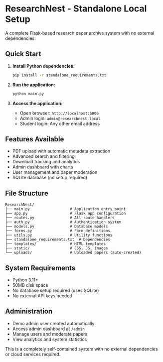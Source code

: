 # ResearchNest - Standalone Local Setup

A complete Flask-based research paper archive system with no external dependencies.

## Quick Start

1. **Install Python dependencies:**
   ```bash
   pip install -r standalone_requirements.txt
   ```

2. **Run the application:**
   ```bash
   python main.py
   ```

3. **Access the application:**
   - Open browser: `http://localhost:5000`
   - Admin login: `admin@researchnest.local`
   - Student login: Any other email address

## Features Available

- PDF upload with automatic metadata extraction
- Advanced search and filtering
- Download tracking and analytics
- Admin dashboard with charts
- User management and paper moderation
- SQLite database (no setup required)

## File Structure

```
ResearchNest/
├── main.py                  # Application entry point
├── app.py                   # Flask app configuration
├── routes.py                # All route handlers
├── auth.py                  # Authentication system
├── models.py                # Database models
├── forms.py                 # Form definitions
├── utils.py                 # Utility functions
├── standalone_requirements.txt  # Dependencies
├── templates/               # HTML templates
├── static/                  # CSS, JS, images
└── uploads/                 # Uploaded papers (auto-created)
```

## System Requirements

- Python 3.11+
- 50MB disk space
- No database setup required (uses SQLite)
- No external API keys needed

## Administration

- Demo admin user created automatically
- Access admin dashboard at `/admin`
- Manage users and moderate papers
- View analytics and system statistics

This is a completely self-contained system with no external dependencies or cloud services required.